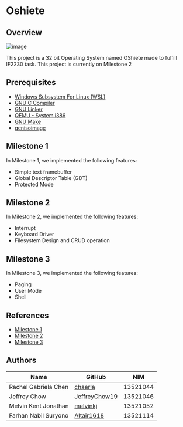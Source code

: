 # Oshiete

## Overview

![image](https://user-images.githubusercontent.com/108329026/235289519-d0200b5d-a6dd-4af0-9e00-5155ceb0041a.png)

This project is a 32 bit Operating System named OShiete made to fulfill IF2230 task. This project is currently on Milestone 2

## Prerequisites

- [Windows Subsystem For Linux (WSL)](https://learn.microsoft.com/en-us/windows/wsl/install)
- [GNU C Compiler ](https://man7.org/linux/man-pages/man1/gcc.1.html)
- [GNU Linker](https://linux.die.net/man/1/ld)
- [QEMU - System i386](https://www.qemu.org/docs/master/system/target-i386.html)
- [GNU Make](https://www.gnu.org/software/make)
- [genisoimage](https://linux.die.net/man/1/genisoimage)

## Milestone 1

In Milestone 1, we implemented the following features:

- Simple text framebuffer
- Global Descriptor Table (GDT)
- Protected Mode

## Milestone 2

In Milestone 2, we implemented the following features:

- Interrupt
- Keyboard Driver
- Filesystem Design and CRUD operation

## Milestone 3

In Milestone 3, we implemented the following features:

- Paging
- User Mode
- Shell

## References

- [Milestone 1](https://docs.google.com/document/d/1ebhX-D_bNafray9C6T8cmgAy8_E58i_uWkngrNWHjr4/edit)
- [Milestone 2](https://docs.google.com/document/d/10RjQ4Z6DKzXhTVmj0kUDDEYZIdNClO25J7pIAzHE188/edit#)
- [Milestone 3](https://docs.google.com/document/u/1/d/1h50kOZ3R97aLGhHBzNCPpaSdgi05Kaow7A4ulFuyxno/edit#heading=h.l3drgwuzam6k)

## Authors

| Name                 | GitHub                                            | NIM      |
| -------------------- | ------------------------------------------------- | -------- |
| Rachel Gabriela Chen | [chaerla](https://github.com/chaerla)             | 13521044 |
| Jeffrey Chow         | [JeffreyChow19](https://github.com/jeffreychow19) | 13521046 |
| Melvin Kent Jonathan | [melvinkj](https://github.com/melvinkj)           | 13521052 |
| Farhan Nabil Suryono | [Altair1618](https://github.com/altair1618)       | 13521114 |
